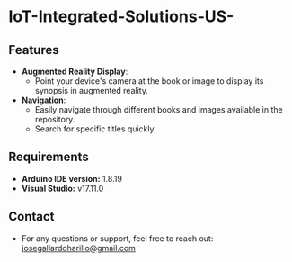# IoT-Integrated-Solutions-US-
## Features
- **Augmented Reality Display**: 
  - Point your device's camera at the book or image to display its synopsis in augmented reality.
- **Navigation**: 
  - Easily navigate through different books and images available in the repository.
  - Search for specific titles quickly.

## Requirements
- **Arduino IDE version:** 1.8.19
- **Visual Studio:** v17.11.0

## Contact
- For any questions or support, feel free to reach out:
  josegallardoharillo@gmail.com
